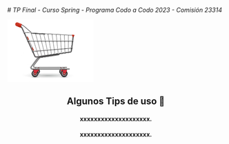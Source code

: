 <em> # TP Final - Curso Spring - Programa Codo a Codo 2023 - Comisión 23314 </em>

<img src="/img/carrito1.png" alt="carrito de compras" width="200"/>

<div id="header" align="center">
  <h2 align="center">  Algunos Tips de uso 👋</h1>
  <h4 align="center"> xxxxxxxxxxxxxxxxxxxx.</h4>
  <h4 align="center"> xxxxxxxxxxxxxxxxxxxx.</h4>
</div>
